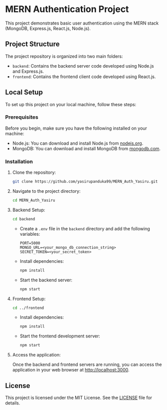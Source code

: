 # MERN Authentication Project

This project demonstrates basic user authentication using the MERN stack (MongoDB, Express.js, React.js, Node.js).

## Project Structure

The project repository is organized into two main folders:

- `backend`: Contains the backend server code developed using Node.js and Express.js.
- `frontend`: Contains the frontend client code developed using React.js.

## Local Setup

To set up this project on your local machine, follow these steps:

### Prerequisites

Before you begin, make sure you have the following installed on your machine:

- Node.js: You can download and install Node.js from [nodejs.org](https://nodejs.org).
- MongoDB: You can download and install MongoDB from [mongodb.com](https://www.mongodb.com).

### Installation

1. Clone the repository:

    ```bash
    git clone https://github.com/yasirupanduka99/MERN_Auth_Yasiru.git
    ```

2. Navigate to the project directory:

    ```bash
    cd MERN_Auth_Yasiru
    ```

3. Backend Setup:

    ```bash
    cd backend
    ```

    - Create a `.env` file in the `backend` directory and add the following variables:

        ```
        PORT=5000
        MONGO_URL=<your_mongo_db_connection_string>
        SECRET_TOKEN=<your_secret_token>
        ```

    - Install dependencies:

        ```bash
        npm install
        ```

    - Start the backend server:

        ```bash
        npm start
        ```

4. Frontend Setup:

    ```bash
    cd ../frontend
    ```

    - Install dependencies:

        ```bash
        npm install
        ```

    - Start the frontend development server:

        ```bash
        npm start
        ```

5. Access the application:

    Once the backend and frontend servers are running, you can access the application in your web browser at [http://localhost:3000](http://localhost:3000).

## License

This project is licensed under the MIT License. See the [LICENSE](LICENSE) file for details.
